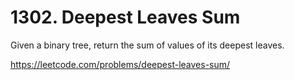 # 1302. Deepest Leaves Sum

Given a binary tree, return the sum of values of its deepest leaves.

<https://leetcode.com/problems/deepest-leaves-sum/>

